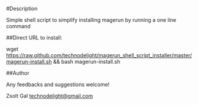 #Description

 Simple shell script to simplify installing magerun by running a one line command
 
##Direct URL to install:
 
 wget https://raw.github.com/technodelight/magerun_shell_script_installer/master/magerun-install.sh && bash magerun-install.sh

##Author

 Any feedbacks and suggestions welcome!

 Zsolt Gal <technodelight@gmail.com>

